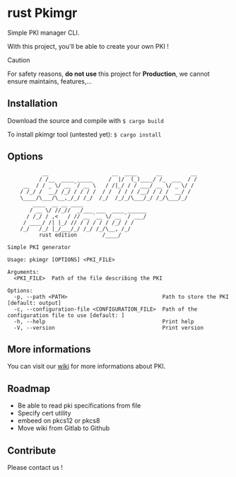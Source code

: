 # rust Pkimgr

Simple PKI manager CLI.

With this project, you'll be able to create your own PKI !

> [!CAUTION]
> For safety reasons, **do not use** this project for **Production**, we cannot ensure maintains, features,...
## Installation

Download the source and compile with
`$ cargo build`

To install pkimgr tool (untested yet):
`$ cargo install `

## Options

```
           __                    __  ____      __         __
          / /__  ____ _____     /  |/  (_)____/ /_  ___  / /
     __  / / _ \/ __ `/ __ \   / /|_/ / / ___/ __ \/ _ \/ /
    / /_/ /  __/ /_/ / / / /  / /  / / / /__/ / / /  __/ /
    \____/\___/\__,_/_/ /_/  /_/  /_/_/\___/_/ /_/\___/_/
        ____  __ __ ____
       / __ \/ //_//  _/___ ___  ____ ______
      / /_/ / ,<   / // __ `__ \/ __ `/ ___/
     / ____/ /| |_/ // / / / / / /_/ / /
    /_/   /_/ |_/___/_/ /_/ /_/\__, /_/
          rust edition        /____/

Simple PKI generator

Usage: pkimgr [OPTIONS] <PKI_FILE>

Arguments:
  <PKI_FILE>  Path of the file describing the PKI

Options:
  -p, --path <PATH>                              Path to store the PKI [default: output]
  -c, --configuration-file <CONFIGURATION_FILE>  Path of the configuration file to use [default: ]
  -h, --help                                     Print help
  -V, --version                                  Print version
```

## More informations

You can visit our [wiki](https://gitlab.com/pkimgr/python/python-pkimgr/-/wikis/home) for more informations about PKI.

## Roadmap

- Be able to read pki specifications from file
- Specify cert utility
- embeed on pkcs12 or pkcs8
- Move wiki from Gitlab to Github

## Contribute

Please contact us !
